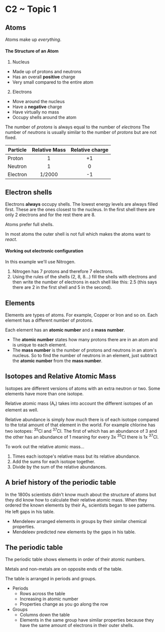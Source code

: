 # C2 ~ Topic 1

## Atoms

Atoms make up *everything*.

#### The Structure of an Atom
1. Nucleus
  * Made up of protons and neutrons
  * Has an overall **positive** charge
  * Very small compared to the entire atom
2. Electrons
  * Move around the nucleus
  * Have a **negative** charge
  * Have virtually no mass
  * Occupy shells around the atom

The number of *protons* is always equal to the number of *electrons*
The number of *neutrons* is usually similar to the number of *protons* but are not fixed.

| Particle | Relative Mass | Relative charge |
|----------|:-------------:|:---------------:|
| Proton   | 1             | +1              |
| Neutron  | 1             | 0               |
| Electron | 1/2000        | -1              |

## Electron shells
Electrons **always** occupy shells. The lowest energy levels are always filled first. These are the ones closest to the nucleus. In the first shell there are only 2 electrons and for the rest there are 8.

Atoms prefer full shells.

In most atoms the outer shell is not full which makes the atoms want to *react*.

#### Working out electronic configuration
In this example we'll use Nitrogen.

1. Nitrogen has 7 protons and therefore 7 electrons.
2. Using the rules of the shells (2, 8, 8...) fill the shells with electrons and then write the number of electrons in each shell like this: 2.5 (this says there are 2 in the first shell and 5 in the second).

## Elements
Elements are types of atoms. For example, Copper or Iron and so on. Each element has a different number of *protons*.

Each element has an **atomic number** and a **mass number**.
* The **atomic number** states how many protons there are in an atom and is unique to each element.
* The **mass number** is the number of protons and neutrons in an atom's nucleus. So to find the number of neutrons in an element, just subtract the **atomic number** from the **mass number**.

## Isotopes and Relative Atomic Mass
Isotopes are different versions of atoms with an extra neutron or two. Some elements have more than one isotope.

Relative atomic mass (A<sub>r</sub>) takes into account the different isotopes of an element as well.

Relative abundance is simply *how much* there is of each isotope compared to the total amount of that element in the world.
For example chlorine has two isotopes: <sup>35</sup>Cl and <sup>37</sup>Cl. The first of which has an abundance of 3 and the other has an abundance of 1 meaning for every 3x <sup>35</sup>Cl there is 1x <sup>37</sup>Cl.

To work out the relative atomic mass...
1. Times each isotope's relative mass but its relative abundance.
2. Add the sums for each isotope together.
3. Divide by the sum of the relative abundances.

## A brief history of the periodic table
In the 1800s scientists didn't know much about the structure of atoms but they did know how to calculate their relative atomic mass. When they ordered the known elements by their A<sub>r</sub>, scientists began to see patterns. He left gaps in his table.

* Mendeleev arranged elements in groups by their similar chemical properties.
* Mendeleev predicted new elements by the gaps in his table.

## The periodic table
The periodic table shows elements in order of their atomic numbers.

Metals and non-metals are on opposite ends of the table.

The table is arranged in periods and groups.
* Periods
  * Rows across the table
  * Increasing in atomic number
  * Properties change as you go along the row
* Groups
  * Columns down the table
  * Elements in the same group have similar properties because they have the same amount of electrons in their outer shells.

